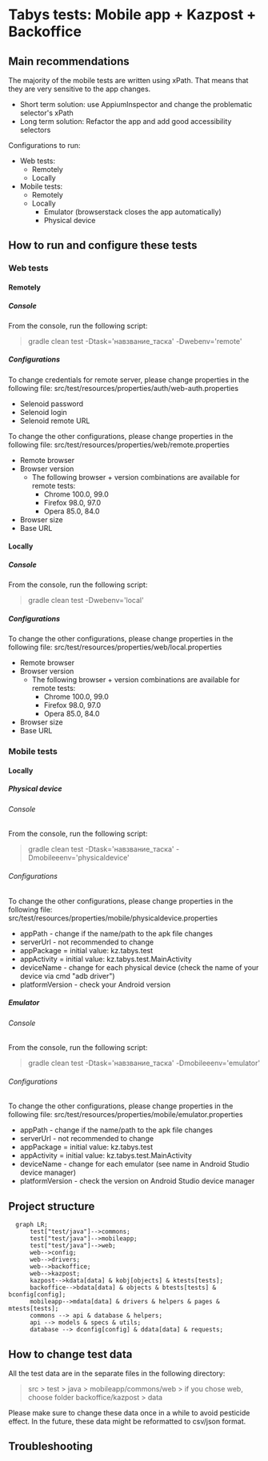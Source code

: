 # Tabys tests: Mobile app + Kazpost + Backoffice
## Main recommendations

The majority of the mobile tests are written using xPath. That means that they are very sensitive to the app changes.
- Short term solution: use AppiumInspector and change the problematic selector's xPath
- Long term solution: Refactor the app and add good accessibility selectors

Configurations to run:
- Web tests:
  - Remotely
  - Locally
- Mobile tests:
  - Remotely
  - Locally
    - Emulator (browserstack closes the app automatically)
    - Physical device


## How to run and configure these tests

### Web tests

#### Remotely

##### Console

From the console, run the following script:

> gradle clean test -Dtask='навзвание_таска' -Dwebenv='remote'

##### Configurations

To change credentials for remote server, please change properties in the following file: src/test/resources/properties/auth/web-auth.properties
- Selenoid password
- Selenoid login
- Selenoid remote URL

To change the other configurations, please change properties in the following file: src/test/resources/properties/web/remote.properties
- Remote browser
- Browser version
  - The following browser + version combinations are available for remote tests:
    - Chrome 100.0, 99.0
    - Firefox 98.0, 97.0
    - Opera 85.0, 84.0
- Browser size
- Base URL

#### Locally

##### Console

From the console, run the following script:

> gradle clean test -Dwebenv='local'

##### Configurations

To change the other configurations, please change properties in the following file: src/test/resources/properties/web/local.properties
- Remote browser
- Browser version
  - The following browser + version combinations are available for remote tests:
    - Chrome 100.0, 99.0
    - Firefox 98.0, 97.0
    - Opera 85.0, 84.0
- Browser size
- Base URL


### Mobile tests

#### Locally

##### Physical device

###### Console

From the console, run the following script:

> gradle clean test -Dtask='навзвание_таска' -Dmobileeenv='physicaldevice'

###### Configurations
To change the other configurations, please change properties in the following file: src/test/resources/properties/mobile/physicaldevice.properties
- appPath - change if the name/path to the apk file changes
- serverUrl - not recommended to change
- appPackage = initial value: kz.tabys.test
- appActivity = initial value: kz.tabys.test.MainActivity 
- deviceName - change for each physical device (check the name of your device via cmd "adb driver")
- platformVersion - check your Android version

##### Emulator

###### Console

From the console, run the following script:

> gradle clean test -Dtask='навзвание_таска' -Dmobileeenv='emulator'

###### Configurations
To change the other configurations, please change properties in the following file: src/test/resources/properties/mobile/emulator.properties
- appPath - change if the name/path to the apk file changes
- serverUrl - not recommended to change
- appPackage = initial value: kz.tabys.test
- appActivity = initial value: kz.tabys.test.MainActivity
- deviceName - change for each emulator (see name in Android Studio device manager)
- platformVersion - check the version on Android Studio device manager

## Project structure

```mermaid
  graph LR;
      test["test/java"]-->commons;
      test["test/java"]-->mobileapp;
      test["test/java"]-->web;
      web-->config;
      web-->drivers;
      web-->backoffice;
      web-->kazpost;
      kazpost-->kdata[data] & kobj[objects] & ktests[tests];
      backoffice-->bdata[data] & objects & btests[tests] & bconfig[config];
      mobileapp-->mdata[data] & drivers & helpers & pages & mtests[tests];
      commons --> api & database & helpers;
      api --> models & specs & utils;
      database --> dconfig[config] & ddata[data] & requests;
```

## How to change test data

All the test data are in the separate files in the following directory:

> src > test > java > mobileapp/commons/web > if you chose web, choose folder backoffice/kazpost > data

Please make sure to change these data once in a while to avoid pesticide effect.
In the future, these data might be reformatted to csv/json format.

## Troubleshooting

